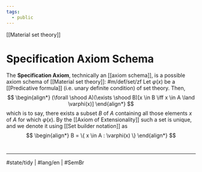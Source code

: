 ```yaml
---
tags:
  - public
---
```

[[Material set theory]]
# Specification Axiom Schema

The **Specification Axiom**, technically an [[axiom schema]], is a possible axiom schema of [[Material set theory]]: #m/def/set/zf 
Let $\varphi(x)$ be a [[Predicative formula]] (i.e. unary definite condition) of set theory.
Then,
$$
\begin{align*}
(\forall \shood A)(\exists \shood B)[x \in B \iff x \in A \land \varphi(x)]
\end{align*}
$$
which is to say, there exists a subset $B$ of $A$ containing all those elements $x$ of $A$ for which $\varphi(x)$.
By the [[Axiom of Extensionality]] such a set is unique, and we denote it using [[Set builder notation]] as
$$
\begin{align*}
B = \{ x \in A : \varphi(x) \}
\end{align*}
$$

#
---
#state/tidy | #lang/en | #SemBr 